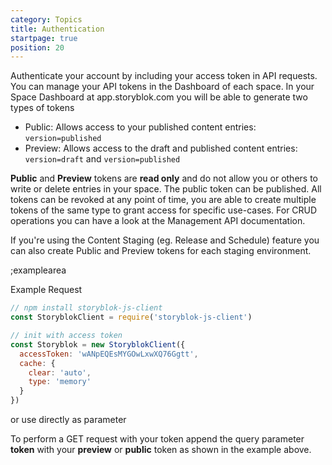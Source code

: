 ```yaml
---
category: Topics
title: Authentication
startpage: true
position: 20
---
```


Authenticate your account by including your access token in API requests. You can manage your API tokens in the Dashboard of each space. In your Space Dashboard at app.storyblok.com you will be able to generate two types of tokens

- Public: Allows access to your published content entries: `version=published` 
- Preview: Allows access to the draft and published content entries:  `version=draft` and `version=published`

**Public** and **Preview** tokens are **read only** and do not allow you or others to write or delete entries in your space. The public token can be published. All tokens can be revoked at any point of time, you are able to create multiple tokens of the same type to grant access for specific use-cases. For CRUD operations you can have a look at the Management API documentation.

If you're using the Content Staging (eg. Release and Schedule) feature you can also create Public and Preview tokens for each staging environment.

;examplearea

Example Request

<div v-show="$store.state.technology == 'javascript'">

```javascript
// npm install storyblok-js-client
const StoryblokClient = require('storyblok-js-client')

// init with access token
const Storyblok = new StoryblokClient({
  accessToken: 'wANpEQEsMYGOwLxwXQ76Ggtt',
  cache: {
    clear: 'auto',
    type: 'memory'
  }
})
```

or use directly as parameter

</div> 

<RequestExample url="https://api.storyblok.com/v1/cdn/stories?token=wANpEQEsMYGOwLxwXQ76Ggtt" :keepToken="true"></RequestExample>

To perform a GET request with your token append the query parameter **token** with your **preview** or **public** token as shown in the example above.